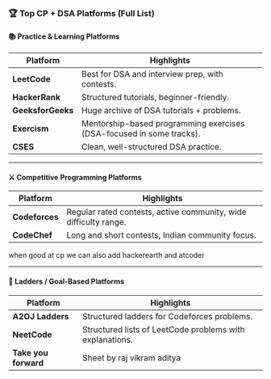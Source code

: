### 🏆 **Top CP + DSA Platforms (Full List)**

#### 📚 **Practice & Learning Platforms**

| Platform          | Highlights                                                           |
| ----------------- | -------------------------------------------------------------------- |
| **LeetCode**      | Best for DSA and interview prep, with contests.                      |
| **HackerRank**    | Structured tutorials, beginner-friendly.                             |
| **GeeksforGeeks** | Huge archive of DSA tutorials + problems.                            |
| **Exercism**      | Mentorship-based programming exercises (DSA-focused in some tracks). |
| **CSES**          | Clean, well-structured DSA practice.                                 |


---

#### ⚔️ **Competitive Programming Platforms**

| Platform       | Highlights                                                       |
| -------------- | ---------------------------------------------------------------- |
| **Codeforces** | Regular rated contests, active community, wide difficulty range. |
| **CodeChef**   | Long and short contests, Indian community focus.                 |
when good at cp we can also add hackerearth and atcoder


---

#### 🧗 **Ladders / Goal-Based Platforms**

| Platform             | Highlights                                                       |
| -------------------- | ---------------------------------------------------------------- |
| **A2OJ Ladders**     | Structured ladders for Codeforces problems.                      |
| **NeetCode**         | Structured lists of LeetCode problems with explanations.         |
| **Take you forward** | Sheet by raj vikram aditya                                       |
